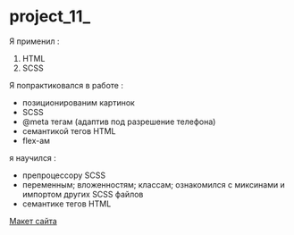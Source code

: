 # project_11_

Я применил : 
  1. HTML
  2. SCSS
  
Я попрактиковался в работе :

- позиционированим картинок 
- SCSS
-  @meta тегам (адаптив под разрешение телефона)
- семантикой тегов HTML
- flex-ам

я научился :

- препроцессору SCSS
- переменным; вложенностям; классам; ознакомился с миксинами и импортом других SCSS файлов 
- семантике тегов HTML


[Макет сайта](https://www.figma.com/file/R5uymz6gpbOHsabmyaIPnA/Handshake?node-id=1%3A2)
